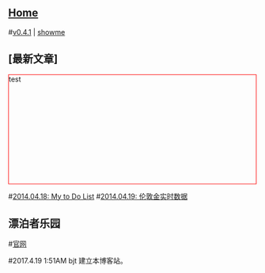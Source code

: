 ## [Home](..)
#[v0.4.1](https://github.com/littleflute/blog/edit/master/docs/readme.md) | [showme](https://littleflute.github.io/blog/docs)

## [最新文章]
<div id="test" style="border:1px red solid;width:500px;height:220px;">test
</div>
<script>
getData("https://littleflute.github.io/blog/docs/2017/04/23");
function showData(s)
{	  
	document.getElementById("test").innerHTML=s;
}
function getData(src)
{
	var xmlhttp;
	if (window.XMLHttpRequest)
	{//"code for IE7+, Firefox, Chrome, Opera, Safari"
		xmlhttp = new XMLHttpRequest();
	}
	else
	{// code for IE6, IE5
		xmlhttp=new ActiveXObject("Microsoft.XMLHTTP");
	}
	xmlhttp.onreadystatechange=function()
	{
		if (xmlhttp.readyState==4 && xmlhttp.status==200)
		{
			showData(xmlhttp.responseText); 
		}
	}
	xmlhttp.open("GET",src,true);
	xmlhttp.send();
}
</script>

#[2014.04.18: My to Do List](2017/04/18)
#[2014.04.19: 伦敦金实时数据](2017/04/19)

## 漂泊者乐园
#[官网](http://www.beautifullover.org)

#2017.4.19 1:51AM bjt
建立本博客站。
